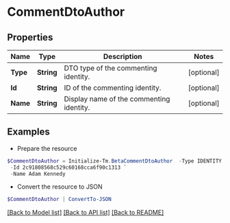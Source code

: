 # CommentDtoAuthor
## Properties

Name | Type | Description | Notes
------------ | ------------- | ------------- | -------------
**Type** | **String** | DTO type of the commenting identity. | [optional] 
**Id** | **String** | ID of the commenting identity. | [optional] 
**Name** | **String** | Display name of the commenting identity. | [optional] 

## Examples

- Prepare the resource
```powershell
$CommentDtoAuthor = Initialize-Tm.BetaCommentDtoAuthor  -Type IDENTITY `
 -Id 2c91808568c529c60168cca6f90c1313 `
 -Name Adam Kennedy
```

- Convert the resource to JSON
```powershell
$CommentDtoAuthor | ConvertTo-JSON
```

[[Back to Model list]](../README.md#documentation-for-models) [[Back to API list]](../README.md#documentation-for-api-endpoints) [[Back to README]](../README.md)

